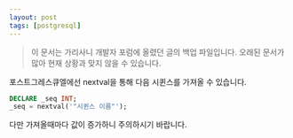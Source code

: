 ```yaml
---
layout: post
tags: [postgresql]
---
```


> 이 문서는 가리사니 개발자 포럼에 올렸던 글의 백업 파일입니다.
오래된 문서가 많아 현재 상황과 맞지 않을 수 있습니다.


포스트그레스큐엘에선 nextval을 통해 다음 시퀸스를 가져올 수 있습니다.

``` sql
DECLARE _seq INT;
_seq = nextval('"시퀸스 이름"');
```

다만 가져올때마다 값이 증가하니 주의하시기 바랍니다.